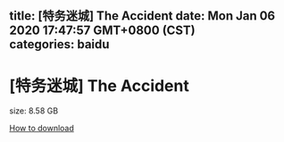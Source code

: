 
title: [特务迷城] The Accident
date: Mon Jan 06 2020 17:47:57 GMT+0800 (CST)    
categories: baidu
---

# [特务迷城] The Accident
size: 8.58 GB
 
 

[How to download](https://bpcam.bemobtrk.com/go/2ceec3aa-1ca2-46d6-b9ff-aaa5c184517c?jno=2339)